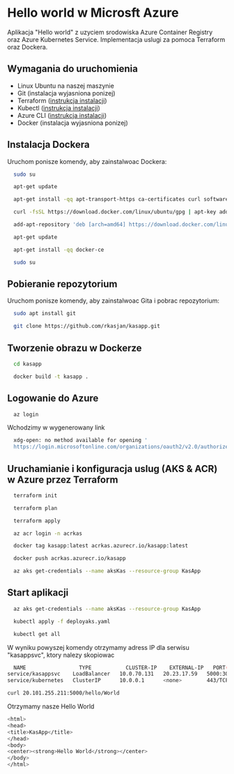 
# Hello world w Microsft Azure

Aplikacja "Hello world" z uzyciem srodowiska Azure Container Registry oraz Azure Kubernetes Service. Implementacja uslugi za pomoca Terraform oraz Dockera.




## Wymagania do uruchomienia

- Linux Ubuntu na naszej maszynie
- Git (instalacja wyjasniona ponizej)
- Terraform ([instrukcja instalacji](https://learn.hashicorp.com/tutorials/terraform/install-cli))
- Kubectl ([instrukcja instalacji](https://kubernetes.io/docs/tasks/tools/install-kubectl-linux/))
- Azure CLI ([instrukcja instalacji](https://docs.microsoft.com/en-us/cli/azure/install-azure-cli))
- Docker (instalacja wyjasniona ponizej)


## Instalacja Dockera

Uruchom ponisze komendy, aby zainstalwoac Dockera:

```bash
  sudo su
```
```bash
  apt-get update
```
```bash
  apt-get install -qq apt-transport-https ca-certificates curl software-properties-common
```
```bash
  curl -fsSL https://download.docker.com/linux/ubuntu/gpg | apt-key add -
```
```bash
  add-apt-repository 'deb [arch=amd64] https://download.docker.com/linux/ubuntu '$(lsb_release -cs)' stable'
```
```bash
  apt-get update
```

```bash
  apt-get install -qq docker-ce
```

```bash
  sudo su
```

## Pobieranie repozytorium

Uruchom ponisze komendy, aby zainstalwoac Gita i pobrac repozytorium:

```bash
  sudo apt install git
```

```bash
  git clone https://github.com/rkasjan/kasapp.git
```

## Tworzenie obrazu w Dockerze

```bash
  cd kasapp
```

```bash
  docker build -t kasapp .
```

## Logowanie do Azure


```bash
  az login
```
Wchodzimy w wygenerowany link
```bash
  xdg-open: no method available for opening '
  https://login.microsoftonline.com/organizations/oauth2/v2.0/authorize?client_id=04b07795-8ddb-461a-bbee-02f9e1bf7b46&response_type=code&redirect_uri=http%3A%2F%2Flocalhost%3A38443&scope=https%3A%2F%2Fmanagement.core.windows.net%2F%2F.default+offline_access+openid+profile&state=bxuoSAsJDfrjepgc&code_challenge=1IFtBV-j1x37WpO_YHIYD7RAulN7G4LGLcgJKdCcEsk&code_challenge_method=S256&nonce=eda14859a1dbd6bd72bf2cd29c94cef0d19b1d27b1c7de27378272f6f4636b6a&client_info=1&prompt=select_account'
```

## Uruchamianie i konfiguracja uslug (AKS & ACR) w Azure przez Terraform

```bash
  terraform init
```

```bash
  terraform plan
```
```bash
  terraform apply
```
```bash
  az acr login -n acrkas
```

```bash
  docker tag kasapp:latest acrkas.azurecr.io/kasapp:latest
```
```bash
  docker push acrkas.azurecr.io/kasapp
```
```bash
  az aks get-credentials --name aksKas --resource-group KasApp
```

## Start aplikacji

```bash
  az aks get-credentials --name aksKas --resource-group KasApp
```

```bash
  kubectl apply -f deployaks.yaml
```
```bash
  kubectl get all
```

W wyniku powyszej komendy otrzymamy adress IP dla serwisu "kasappsvc", ktory nalezy skopiowac

```bash
  NAME                 TYPE           CLUSTER-IP    EXTERNAL-IP   PORT(S)          AGE
service/kasappsvc    LoadBalancer   10.0.70.131   20.23.17.59   5000:30804/TCP   2m34s
service/kubernetes   ClusterIP      10.0.0.1      <none>        443/TCP          42m
```

```bash
curl 20.101.255.211:5000/hello/World
```

Otrzymamy nasze Hello World

```bash
<html>
<head>
<title>KasApp</title>
</head>
<body>
<center><strong>Hello World</strong></center>
</body>
</html>	
```
